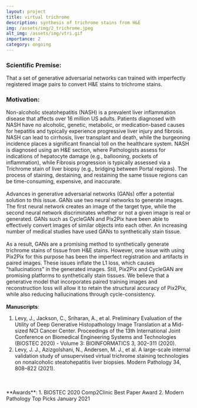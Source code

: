 ```yaml
---
layout: project
title: virtual trichrome
description: synthesis of trichrome stains from H&E
img: /assets/img/2_trichrome.jpeg
alt_img: /assets/img/vtri.gif
importance: 2
category: ongoing
---
```


<!-- ![he2tri](/levylab/assets/img/vtri.gif) -->
<h3 class="mt-2 text-3l leading-8 font-extrabold tracking-tight text-gray-900 sm:text-4l">
Scientific Premise:
</h3>

That a set of generative adversarial networks can trained with imperfectly registered image pairs to convert H&E stains to trichrome stains.
<h3 class="mt-2 text-3l leading-8 font-extrabold tracking-tight text-gray-900 sm:text-4l">
Motivation:
</h3>

Non-alcoholic steatohepatitis (NASH) is a prevalent liver inflammation disease that affects over 16 million US adults. Patients diagnosed with NASH have no alcoholic, genetic, metabolic, or medication-based causes for hepatitis and typically experience progressive liver injury and fibrosis. NASH can lead to cirrhosis, liver transplant and death, while the burgeoning incidence places a significant financial toll on the healthcare system. NASH is diagnosed using an H&E section, where Pathologists assess for indications of hepatocyte damage (e.g., ballooning, pockets of inflammation), while Fibrosis progression is typically assessed via a Trichrome stain of liver biopsy (e.g., bridging between Portal regions). The process of staining, destaining, and restaining the same tissue regions can be time-consuming, expensive, and inaccurate.
<br/>
<br/>
Advances in generative adversarial networks (GANs) offer a potential solution to this issue. GANs use two neural networks to generate images. The first neural network creates an image of the target type, while the second neural network discriminates whether or not a given image is real or generated. GANs such as CycleGAN and Pix2Pix have been able to effectively convert images of similar objects into each other. An increasing number of medical studies have used GANs to synthetically stain tissue.
<br/>
<br/>
As a result, GANs are a promising method to synthetically generate trichrome stains of tissue from H&E stains. However, one issue with using Pix2Pix for this purpose has been the imperfect registration and artifacts in paired images. These issues inflate the L1 loss, which causes "hallucinations" in the generated images. Still, Pix2Pix and CycleGAN are promising platforms to synthetically stain tissues. We believe that a generative model that incorporates paired training images and reconstruction loss will allow it to retain the structural accuracy of Pix2Pix, while also reducing hallucinations through cycle-consistency.
<br/>
<br/>
**Manuscripts**:
1. Levy, J., Jackson, C., Sriharan, A., et al. Preliminary Evaluation of the Utility of Deep Generative Histopathology Image Translation at a Mid-sized NCI Cancer Center. Proceedings of the 13th International Joint Conference on Biomedical Engineering Systems and Technologies (BIOSTEC 2020) - Volume 3: BIOINFORMATICS 3, 302–311 (2020).  
2. Levy, J. J., Azizgolshani, N., Andersen, M. J., et al. A large-scale internal validation study of unsupervised virtual trichrome staining technologies on nonalcoholic steatohepatitis liver biopsies. Modern Pathology 34, 808–822 (2021).
<br/>
<br/>
**Awards**:
1. BIOSTEC 2020 Comp2Clinic Best Paper Award
2. Modern Pathology Top Picks January 2021

